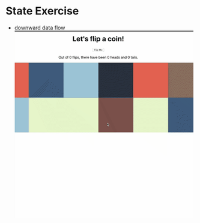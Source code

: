 # State Exercise

- downward data flow
![Coin Flip and ColorPickBox](https://github.com/xiaomingfu/react-state-exercise/blob/master/react-state-exercise.gif)